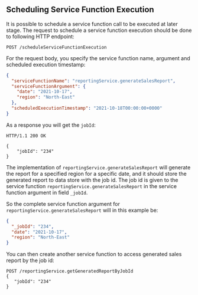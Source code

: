 ## Scheduling Service Function Execution

It is possible to schedule a service function call to be executed at later stage.
The request to schedule a service function execution should be done to following HTTP endpoint:

```
POST /scheduleServiceFunctionExecution
```

For the request body, you specify the service function name, argument and scheduled execution timestamp:

```json
{
  "serviceFunctionName": "reportingService.generateSalesReport",
  "serviceFunctionArgument": {
    "date": "2021-10-17",
    "region": "North-East"
  },
  "scheduledExecutionTimestamp": "2021-10-18T00:00:00+0000"
}
```

As a response you will get the `jobId`:

```
HTTP/1.1 200 OK

{
    "jobId": "234"
}
```

The implementation of `reportingService.generateSalesReport` will generate the report for a specified region for a specific date, and it should
store the generated report to data store with the job id. The job id is given to the service function `reportingService.generateSalesReport`
in the service function argument in field `_jobId`. 

So the complete service function argument for `reportingService.generateSalesReport` will in this example be:

```json
{
  "_jobId": "234",
  "date": "2021-10-17",
  "region": "North-East"
}
```

You can then create another service function to access generated sales report by the job id:
```
POST /reportingService.getGeneratedReportByJobId
{
   "jobId": "234"
}
```
